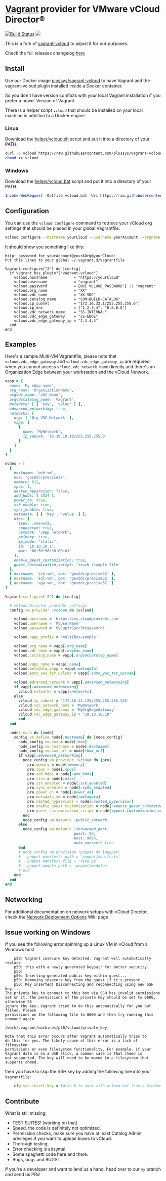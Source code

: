 # [Vagrant](http://www.vagrantup.com) provider for VMware vCloud Director®
[![Build Status](https://travis-ci.org/plossys/vagrant-vcloud.svg?branch=my)](https://travis-ci.org/plossys/vagrant-vcloud) [![](https://badge.imagelayers.io/plossys/vagrant-vcloud:latest.svg)](https://imagelayers.io/?images=plossys/vagrant-vcloud:latest 'Get your own badge on imagelayers.io')

This is a fork of [vagrant-vcloud](https://github.com/frapposelli/vagrant-vcloud) to adjust it for our purposes.

Check the full releases changelog [here](../../releases)

## Install

Use our Docker image [plossys/vagrant-vcloud](https://hub.docker.com/r/plossys/vagrant-vcloud/) to have Vagrant and the vagrant-vcloud plugin installed inside a Docker container.

So you don't have version conflicts with your local Vagrant installation if you
prefer a newer Version of Vagrant.

There is a helper script `vcloud` that should be installed on your local machine
in addition to a Docker engine.

### Linux

Download the [helper/vcloud.sh](https://github.com/plossys/vagrant-vcloud/blob/my/helper/vcloud.sh) script and put it into a directory of your PATH.

```bash
curl -o vcloud https://raw.githubusercontent.com/plossys/vagrant-vcloud/my/helper/vcloud.bat
chmod +x vcloud
```

### Windows

Download the [helper/vcloud.bat](https://github.com/plossys/vagrant-vcloud/blob/my/helper/vcloud.bat) script and put it into
a directory of your PATH.

```powershell
Invoke-WebRequest -Outfile vcloud.bat -Uri https://raw.githubusercontent.com/plossys/vagrant-vcloud/my/helper/vcloud.bat -UseBasicParsing
```

## Configuration

You can use the `vcloud configure` command to retrieve your vCloud org settings that should be placed in your global Vagrantfile.

```bash
vcloud configure --hostname yourCloud --username yourAccount --orgname yourOrg
```

It should show you something like this:

```
http: password for yourAccount@yourAOrg@yourCloud:
Put this lines to your global ~/.vagrant.d/Vagrantfile

Vagrant.configure("2") do |config|
  if Vagrant.has_plugin?("vagrant-vcloud")
    vcloud.hostname            = "https://yourCloud"
    vcloud.username            = "vagrant"
    vcloud.password            = ENV['VCLOUD_PASSWORD'] || "vagrant"
    vcloud.org_name            = "XX"
    vcloud.vdc_name            = "XX-VDC"
    vcloud.catalog_name        = "COM-BUILD-CATALOG"
    vcloud.ip_subnet           = "172.16.32.1/255.255.255.0"]
    vcloud.ip_dns              = ["1.2.3.4", "8.8.8.8"]
    vcloud.vdc_network_name    = "SS-INTERNAL"
    vcloud.vdc_edge_gateway    = "SS-EDGE"
    vcloud.vdc_edge_gateway_ip = "2.3.4.5"
  end
end
```

## Examples

Here's a sample Multi-VM Vagrantfile, please note that `vcloud.vdc_edge_gateway` and `vcloud.vdc_edge_gateway_ip` are required when you cannot access `vcloud.vdc_network_name` directly and there's an Organization Edge between your workstation and the vCloud Network.

```ruby
vapp = {
  name: 'My vApp name',
  org_name: 'OrganizationName',
  orgvdc_name: 'vDC_Name',
  orgvdccatalog_name: 'Vagrant',
  metadata: [ [ 'key', 'value' ] ],
  advanced_networking: true,
  networks: {
    org: [ 'Org_VDC_Network' ],
    vapp: [
      {
        name: 'MyNetwork',
        ip_subnet: '10.10.10.10/255.255.255.0'
      }
    ]
  }
}

nodes = [
  {
    hostname: 'web-vm',
    box: 'gosddc/precise32',
    memory: 512,
    cpus: 1,
    nested_hypervisor: false,
    add_hdds: [ 1024 ],
    power_on: true,
    ssh_enable: true,
    sync_enable: true,
    metadata: [ [ 'key', 'value' ] ],
    nics: [
      type: :vmxnet3,
      connected: true,
      network: "vApp netowrk",
      primary: true,
      ip_mode: "static",
      ip: "10.10.10.1",
      mac: "00:50:56:00:00:01"
    ],
    enable_guest_customization: true,
    guest_customization_script: 'touch /sample.file'
  },
  { hostname: 'ssh-vm', box: 'gosddc/precise32' },
  { hostname: 'sql-vm', box: 'gosddc/precise32' },
  { hostname: 'app-vm', box: 'gosddc/precise32' }
]

Vagrant.configure('2') do |config|

  # vCloud Director provider settings
  config.vm.provider :vcloud do |vcloud|

    vcloud.hostname = 'https://my.cloudprovider.com'
    vcloud.username = 'MyUserName'
    vcloud.password = 'MySup3rS3cr3tPassw0rd!'

    vcloud.vapp_prefix = 'multibox-sample'

    vcloud.org_name = vapp[:org_name]
    vcloud.vdc_name = vapp[:orgvdc_name]
    vcloud.catalog_name = vapp[:orgvdccatalog_name]

    vcloud.vapp_name = vapp[:name]
    vcloud.metadata_vapp = vapp[:metadata]
    vcloud.auto_yes_for_upload = vapp[:auto_yes_for_upload]

    vcloud.advanced_network = vapp[:advanced_networking]
    if vapp[:advanced_networking]
      vcloud.networks = vapp[:networks]
    else
      vcloud.ip_subnet = '172.16.32.125/255.255.255.240'
      vcloud.vdc_network_name = 'MyNetwork'
      vcloud.vdc_edge_gateway = 'MyOrgEdgeGateway'
      vcloud.vdc_edge_gateway_ip = '10.10.10.10'
      end
  end

  nodes.each do |node|
    config.vm.define node[:hostname] do |node_config|
      node_config.vm.box = node[:box]
      node_config.vm.hostname = node[:hostname]
      node_config.vm.box_url = node[:box_url]
      if vapp[:advanced_networking]
        node_config.vm.provider :vcloud do |pro|
          pro.memory = node[:memory]
          pro.cpus = node[:cpus]
          pro.add_hdds = node[:add_hdds]
          pro.nics = node[:nics]
          pro.ssh_enabled = node[:ssh_enabled]
          pro.sync_enabled = node[:sync_enabled]
          pro.power_on = node[:power_on]
          pro.metadata_vm = node[:metadata]
          pro.nested_hypervisor = node[:nested_hypervisor]
          pro.enable_guest_customization = node[:enable_guest_customization]
          pro.guest_customization_script = node[:guest_customization_script]
        end
        node_config.vm.network :public_network
      else
        node_config.vm.network :forwarded_port,
                               guest: 80,
                               host: 8080,
                               auto_correct: true
      end
      # node_config.vm.provision :puppet do |puppet|
      #   puppet.manifests_path = 'puppet/manifests'
      #   puppet.manifest_file = 'site.pp'
      #   puppet.module_path = 'puppet/modules'
      # end
    end
  end
end
```

## Networking

For additional documentation on network setups with vCloud Director, check the [Network Deployment Options](https://github.com/frapposelli/vagrant-vcloud/wiki/Network-Deployment-Options) Wiki page

## Issue working on Windows

If you see the following error spinning up a Linux VM in vCloud from a Windows host

```
    p50: Vagrant insecure key detected. Vagrant will automatically replace
    p50: this with a newly generated keypair for better security.
    p50:
    p50: Inserting generated public key within guest...
    p50: Removing insecure key from the guest if it's present...
    p50: Key inserted! Disconnecting and reconnecting using new SSH key...
The private key to connect to this box via SSH has invalid permissions
set on it. The permissions of the private key should be set to 0600, otherwise SS
ignore the key. Vagrant tried to do this automatically for you but failed. Please
permissions on the following file to 0600 and then try running this command again

/work/.vagrant/machines/p50/vcloud/private_key

Note that this error occurs after Vagrant automatically tries to
do this for you. The likely cause of this error is a lack of filesystem
permissions or even filesystem functionality. For example, if your
Vagrant data is on a USB stick, a common case is that chmod is
not supported. The key will need to be moved to a filesystem that
supports chmod.
```

then you have to skip the SSH key by adding the following line into your `Vagrantfile`:

```ruby
    cfg.ssh.insert_key = false # to work with vcloud.bat from a Windows hostname
```

## Contribute

What is still missing:

-	TEST SUITES! (working on that).
-	Speed, the code is definitely not optimized.
-	Permission checks, make sure you have at least Catalog Admin privileges if you want to upload boxes to vCloud.
-	Thorough testing.
-	Error checking is absymal.
-	Some spaghetti code here and there.
-	Bugs, bugs and BUGS!.

If you're a developer and want to lend us a hand, head over to our `my` branch and send us PRs!
